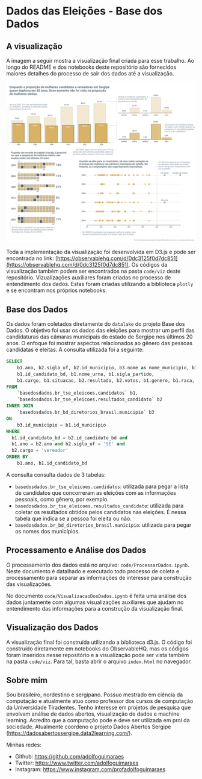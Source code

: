 # Dados das Eleições - Base dos Dados

## A visualização

A imagem a seguir mostra a visualização final criada para esse trabalho. Ao longo do README e dos notebooks deste repositório são fornecidos maiores detalhes do processo de sair dos dados até a visualização. 

<img src="images/viz_final.png" /> 

Toda a implementação da visualização foi desenvolvida em D3.js e pode ser encontrada no link: [https://observablehq.com/d/0dc3125f0d7dc851](https://observablehq.com/d/0dc3125f0d7dc851). Os códigos da visualização também podem ser encontrados na pasta `code/viz` deste repositório. Vizualizações auxiliares foram criadas no processo de entendimento dos dados. Estas foram criadas utilizando a biblioteca `plotly` e se encontram nos próprios notebooks.

## Base dos Dados

Os dados foram coletados diretamente do `datalake` do projeto Base dos Dados. O objetivo foi usar os dados das eleições para mostrar um perfil das candidaturas das câmaras municipais do estado de Sergipe nos últimos 20 anos. O enfoque foi mostrar aspectos relacionados ao gênero das pessoas candidatas e eleitas. A consulta utilizada foi a seguinte: 

```sql 
SELECT 
    b1.ano, b2.sigla_uf, b2.id_municipio, b3.nome as nome_municipio, b1.tipo_eleicao, 
    b1.id_candidato_bd, b1.nome_urna, b1.sigla_partido, 
    b1.cargo, b1.situacao, b2.resultado, b2.votos, b1.genero, b1.raca, b1.idade
FROM
    `basedosdados.br_tse_eleicoes.candidatos` b1,
    `basedosdados.br_tse_eleicoes.resultados_candidato` b2
INNER JOIN 
    `basedosdados.br_bd_diretorios_brasil.municipio` b3
ON 
    b3.id_municipio = b1.id_municipio
WHERE 
  b1.id_candidato_bd = b2.id_candidato_bd and 
  b1.ano = b2.ano and b2.sigla_uf = 'SE' and 
  b2.cargo = 'vereador'
ORDER BY 
    b1.ano, b1.id_candidato_bd
```

A consulta consulta dados de 3 tabelas: 

* `basedosdados.br_tse_eleicoes.candidatos`: utilizada para pegar a lista de candidatos que concorreram as eleições com as informações pessoais, como gênero, por exemplo.
* `basedosdados.br_tse_eleicoes.resultados_candidato`: utilizada para coletar os resultados obtidos pelos candidatos nas eleições. É nessa tabela que indica se a pessoa foi eleita ou não.
* `basedosdados.br_bd_diretorios_brasil.municipio`: utilizada para pegar os nomes dos municípios.

## Processamento e Análise dos Dados 

O processamento dos dados está no arquivo: `code/ProcessarDados.ipynb`. Neste documento é datalhado e executado todo processo de coleta e processamento para separar as informações de interesse para construção das visualizações. 

No documento `code/VisualizacaoDosDados.ipynb` é feita uma análise dos dados juntamente com algumas visualizações auxiliares que ajudam no entendimento das informações para a construção da visualização final. 

## Visualização dos Dados 

A visualização final foi construída utilizando a biblioteca d3.js. O código foi construído diretamente em notebooks do ObservableHQ, mas os códigos foram inseridos nesse repositório e a visualização pode ser vista também na pasta `code/viz`. Para tal, basta abrir o arquivo `index.html` no navegador. 

## Sobre mim

Sou brasileiro, nordestino e sergipano. Possuo mestrado em ciência da computação e atualmente atuo como professor dos cursos de computação da Universidade Tiradentes. Tenho interesse em projetos de pesquisa que envolvam análise de dados abertos, visualização de dados e machine learning. Acredito que a computação pode e deve ser utilizada em prol da sociedade. Atualmente coordeno o projeto Dados Abertos Sergipe (https://dadosabertossergipe.data2learning.com/).

Minhas redes:

* Github: https://github.com/adolfoguimaraes
* Twitter: https://www.twitter.com/adolfoguimaraes
* Instagram: https://www.instagram.com/profadolfoguimaraes
